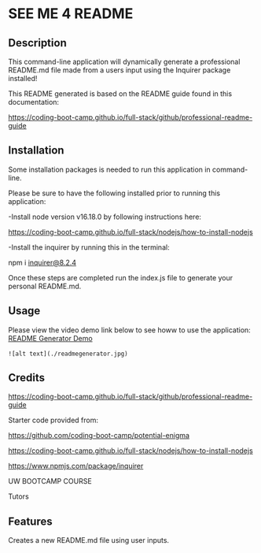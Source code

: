 # SEE ME 4 README

## Description

This command-line application will dynamically generate a professional README.md file made from a users input using the Inquirer package installed!  

This README generated is based on the README guide found in this documentation:

https://coding-boot-camp.github.io/full-stack/github/professional-readme-guide



## Installation

Some installation packages is needed to run this application in command-line.

Please be sure to have the following installed prior to running this application:

-Install node version v16.18.0 by following instructions here:

https://coding-boot-camp.github.io/full-stack/nodejs/how-to-install-nodejs

-Install the inquirer by running this in the terminal:

npm i inquirer@8.2.4

Once these steps are completed run the index.js file to generate your personal README.md.



## Usage

Please view the video demo link below to see howw to use the application:
<a href="https://drive.google.com/file/d/1yPUIkMFhLmLAXvvqVfR26ix_N5kz8YCw/view">README Generator Demo</a>

    ![alt text](./readmegenerator.jpg)
   



## Credits

https://coding-boot-camp.github.io/full-stack/github/professional-readme-guide

Starter code provided from:


https://github.com/coding-boot-camp/potential-enigma

https://coding-boot-camp.github.io/full-stack/nodejs/how-to-install-nodejs

https://www.npmjs.com/package/inquirer

UW BOOTCAMP COURSE

Tutors



## Features

Creates a new README.md file using user inputs.